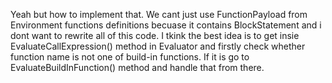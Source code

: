 Yeah but how to implement that. We cant just use FunctionPayload from Environment functions definitions becuase it contains BlockStatement and i dont want to rewrite all of this code. 
I tkink the best idea is to get insie EvaluateCallExpression() method in Evaluator and firstly check whether function name is not one of build-in functions. If it is go to EvaluateBuildInFunction() method and handle that from there.
